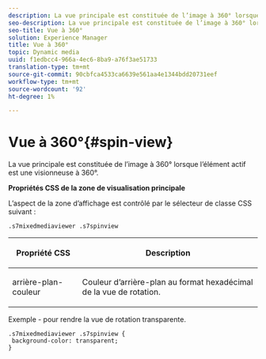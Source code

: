 ```yaml
---
description: La vue principale est constituée de l’image à 360° lorsque l’élément actif est une visionneuse à 360°.
seo-description: La vue principale est constituée de l’image à 360° lorsque l’élément actif est une visionneuse à 360°.
seo-title: Vue à 360°
solution: Experience Manager
title: Vue à 360°
topic: Dynamic media
uuid: f1edbcc4-966a-4ec6-8ba9-a76f3ae51733
translation-type: tm+mt
source-git-commit: 90cbfca4533ca6639e561aa4e1344bdd20731eef
workflow-type: tm+mt
source-wordcount: '92'
ht-degree: 1%

---
```



# Vue à 360°{#spin-view}

La vue principale est constituée de l’image à 360° lorsque l’élément actif est une visionneuse à 360°.

<!--<a id="section_061E550C1C1D4DB2BD663A898895B38C"></a>-->

**Propriétés CSS de la zone de visualisation principale**

L’aspect de la zone d’affichage est contrôlé par le sélecteur de classe CSS suivant :

```
.s7mixedmediaviewer .s7spinview
```

<table id="table_94EE3F5BBE4547C0B4943471CEE7EDE4"> 
 <thead> 
  <tr> 
   <th colname="col1" class="entry"> <p> Propriété CSS </p> </th> 
   <th colname="col2" class="entry"> <p>Description </p> </th> 
  </tr> 
 </thead>
 <tbody> 
  <tr> 
   <td colname="col1"> <p> <span class="codeph"> arrière-plan-couleur  </span> </p> </td> 
   <td colname="col2"> <p> Couleur d’arrière-plan au format hexadécimal de la vue de rotation. </p> </td> 
  </tr> 
 </tbody> 
</table>

Exemple - pour rendre la vue de rotation transparente.

```
.s7mixedmediaviewer .s7spinview { 
 background-color: transparent; 
}
```


